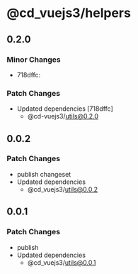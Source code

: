 # @cd_vuejs3/helpers

## 0.2.0

### Minor Changes

- 718dffc:

### Patch Changes

- Updated dependencies [718dffc]
  - @cd-vuejs3/utils@0.2.0

## 0.0.2

### Patch Changes

- publish changeset
- Updated dependencies
  - @cd_vuejs3/utils@0.0.2

## 0.0.1

### Patch Changes

- publish
- Updated dependencies
  - @cd_vuejs3/utils@0.0.1

